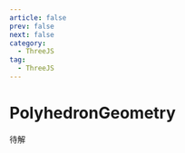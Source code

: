 ```yaml
---
article: false
prev: false
next: false
category:
  - ThreeJS
tag:
  - ThreeJS
---
```


# PolyhedronGeometry

待解

<!-- more -->
